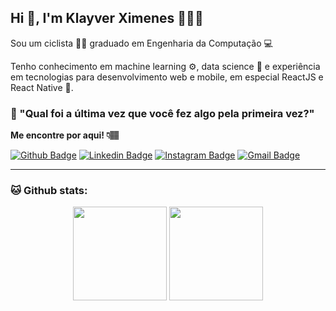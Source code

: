 ## Hi 👋, I'm Klayver Ximenes 👨🏻‍💻

Sou um ciclista 🚵‍♂️ graduado em Engenharia da Computação 💻

Tenho conhecimento em machine learning ⚙, data science 🔢 e experiência em tecnologias para desenvolvimento web e mobile, em especial ReactJS e React Native 💙.

### 💭 "Qual foi a última vez que você fez algo pela primeira vez?"

**Me encontre por aqui! 👇🏽**

[![Github Badge](https://img.shields.io/badge/-Github-000?style=flat-square&logo=Github&logoColor=white&link=https://github.com/klayverxd)](https://github.com/klayverxd)
[![Linkedin Badge](https://img.shields.io/badge/-LinkedIn-blue?style=flat-square&logo=Linkedin&logoColor=white&link=https://www.linkedin.com/in/klayverximenes/)](https://www.linkedin.com/in/klayverximenes)
[![Instagram Badge](https://img.shields.io/badge/-Instagram-e4405f?style=flat-square&logo=Instagram&logoColor=white&link=https://www.instagram.com/klayverxd/)](https://www.instagram.com/klayverxd/)
[![Gmail Badge](https://img.shields.io/badge/-Gmail-D74E43?style=flat-square&logo=Gmail&logoColor=white&link=mailto:klayverx@gmail.com)](mailto:klayverx@gmail.com)

---
### 🐱 Github stats:

<div align="center">
  <img height="150em" src="https://github-readme-stats.vercel.app/api?username=klayverxd&show_icons=true&title_color=0195DD&icon_color=0BE36C&text_color=daf7dc&bg_color=050F2C&include_all_commits=true&count_private=true"/>
  <img height="150em" src="https://github-readme-stats.vercel.app/api/top-langs/?username=klayverxd&text_color=daf7dc&bg_color=050F2C&layout=compact&langs_count=7"/>
</div>

